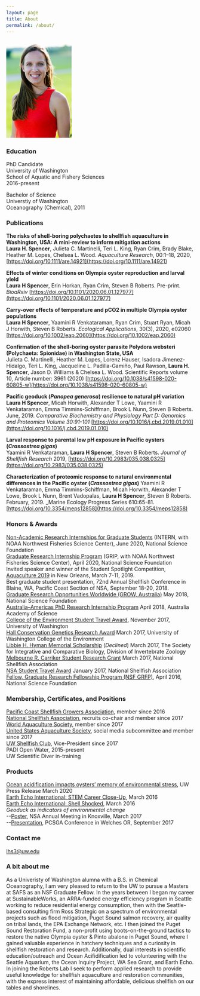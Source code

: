 ```yaml
---
layout: page
title: About
permalink: /about/
---
```


<img src="https://github.com/laurahspencer/LabNotebook/blob/master/images/704Spencer-People.062.jpg?raw=true" alt="head shot" width="175">

### Education 
PhD Candidate  
University of Washington  
School of Aquatic and Fishery Sciences  
2016-present  

Bachelor of Science  
Universtiy of Washington  
Oceanography (Chemical), 2011  

### Publications 

**The risks of shell‐boring polychaetes to shellfish aquaculture in Washington, USA: A mini‐review to inform mitigation actions**   
**Laura H. Spencer**, Julieta C. Martinelli, Teri L. King, Ryan Crim, Brady Blake, Heather M. Lopes, Chelsea L. Wood. _Aquaculture Research_, 00:1–18, 2020, [https://doi.org/10.1111/are.14921](https://doi.org/10.1111/are.14921)  

**Effects of winter conditions on Olympia oyster reproduction and larval yield**  
**Laura H Spencer**, Erin Horkan, Ryan Crim, Steven B Roberts. Pre-print. _BioaRxiv_ [https://doi.org/10.1101/2020.06.01.127977](https://doi.org/10.1101/2020.06.01.127977)  

**Carry-over effects of temperature and pCO2 in multiple Olympia oyster populations**   
**Laura H Spencer**, Yaamini R Venkataraman, Ryan Crim, Stuart Ryan, Micah J Horwith, Steven B Roberts. _Ecological Applications_, 30(3), 2020, e02060 [https://doi.org/10.1002/eap.2060](https://doi.org/10.1002/eap.2060)  

**Confirmation of the shell-boring oyster parasite Polydora websteri (Polychaeta: Spionidae) in Washington State, USA**  
Julieta C. Martinelli, Heather M. Lopes, Lorenz Hauser, Isadora Jimenez-Hidalgo, Teri L. King, Jacqueline L. Padilla-Gamiño, Paul Rawson, **Laura H. Spencer**, Jason D. Williams & Chelsea L. Wood. Scientific Reports volume 10, Article number: 3961 (2020) [https://doi.org/10.1038/s41598-020-60805-w](https://doi.org/10.1038/s41598-020-60805-w)  

**Pacific geoduck (_Panopea generosa_) resilience to natural pH variation**   
**Laura H Spencer**, Micah Horwith, Alexander T Lowe, Yaamini R Venkataraman, Emma Timmins-Schiffman, Brook L Nunn, Steven B Roberts. June, 2019. _Comparative Biochemistry and Physiology Part D: Genomics and Proteomics Volume 30:91-101_ [https://doi.org/10.1016/j.cbd.2019.01.010](https://doi.org/10.1016/j.cbd.2019.01.010)  

**Larval response to parental low pH exposure in Pacific oysters (_Crassostrea gigas_)**  
Yaamini R Venkataraman, **Laura H Spencer**, Steven B Roberts. _Journal of Shellfish Research_ 2019, [https://doi.org/10.2983/035.038.0325](https://doi.org/10.2983/035.038.0325)  


**Characterization of proteomic response to natural environmental differences in the Pacific oyster (_Crassostrea gigas_)**  Yaamini R Venkataraman, Emma Timmins-Schiffman, Micah Horwith, Alexander T Lowe, Brook L Nunn, Brent Vadopalas, **Laura H Spencer**, Steven B Roberts. February, 2019. _Marine Ecology Progress Series 610:65-81. [https://doi.org/10.3354/meps12858](https://doi.org/10.3354/meps12858)  


### Honors & Awards
[Non-Academic Research Internships for Graduate Students](https://www.nsf.gov/pubs/2018/nsf18102/nsf18102.jsp) (INTERN, with NOAA Northwest Fisheries Science Center), June 2020, National Science Foundation   
[Graduate Research Internship Program](https://www.nsf.gov/funding/pgm_summ.jsp?pims_id=505127) (GRIP, with NOAA Northwest Fisheries Science Center), April 2020, National Science Foundation   
Invited speaker and winner of the Student Spotlight Competition, [Aquaculture 2019](https://www.was.org/meeting/code/AQ2019) in New Orleans, March 7-11, 2019.   
Best graduate student presentation, 72nd Annual Shellfish Conference in Blaine, WA, Pacific Coast Section of NSA, September 18-20, 2018.   
[Graduate Research Opportunities Worldwide (GROW, Australia)](https://www.nsf.gov/funding/pgm_summ.jsp?pims_id=504876) May 2018, National Science Foundation  
[Australia–Americas PhD Research Internship Program](https://www.science.org.au/opportunities/travel/grants-and-exchange/2018-australia-americas-phd-research-internship-program) April 2018, Australia Academy of Science   
[College of the Environment Student Travel Award](https://environment.uw.edu/students/student-resources/scholarships-funding/student-travel-meeting-fund/), November 2017, University of Washington  
[Hall Conservation Genetics Research Award](https://environment.uw.edu/news/2017/06/2017-hall-conservation-genetics-research-award-winners-announced/) March 2017, University of Washington College of the Environment  
[Libbie H. Hyman Memorial Scholarship](http://sicb.org/grants/hyman/) (_Declined_) March 2017, The Society for Integrative and Comparative Biology, Division of Invertebrate Zoology  
[Melbourne R. Carriker Student Research Grant](http://www.shellfish.org/the-melbourne-r--carriker-student-research-grant) March 2017, National Shellfish Association  
[NSA Student Travel Award](http://www.shellfish.org/sef-student-presentation-and-travel-awards) January 2017, National Shellfish Association  
[Fellow, Graduate Research Fellowship Program (NSF GRFP)](https://www.nsfgrfp.org/), April 2016, National Science Foundation  

### Membership, Certificates, and Positions  
[Pacific Coast Shellfish Growers Association](http://pcsga.org/), member since 2016  
[National Shellfish Association](http://www.shellfish.org/), recruits co-chair and member since 2017  
[World Aquaculture Society](https://www.was.org/), member since 2017  
[United States Aquaculture Society](http://usaquaculture.org/), social media subcommittee and member since 2017  
[UW Shellfish Club](https://uwshellfishfarm.org/), Vice-President since 2017  
PADI Open Water, 2015-present   
UW Scientific Diver in-training  

### Products  
[Ocean acidification impacts oysters’ memory of environmental stress](https://www.washington.edu/news/2020/03/12/ocean-acidification-impacts-oysters-memory-of-environmental-stress/), UW Press Release March 2020   
[Earth Echo International: STEM Career Close-Up](https://youtu.be/PkqqbPhRMAE), March 2016  
[Earth Echo International: Shell Shocked](https://youtu.be/KG_VOHIbCww), March 2016  
_Geoduck as indicators of environmental change_  
--[Poster](https://figshare.com/articles/Geoduck_as_indicators_of_environmental_change/4892126), NSA Annual Meeting in Knoxville, March 2017  
--[Presentation](https://figshare.com/articles/Geoduck_as_indicators_of_environmental_change/5447302), PCSGA Conference in Welches OR, September 2017

### Contact me  
[lhs3@uw.edu](mailto:lhs3@uw.edu)

### A bit about me
As a Univeristy of Washington alumna with a B.S. in Chemical Oceanography, I am very pleased to return to the UW to pursue a Masters at SAFS as an NSF Graduate Fellow. In the years between I began my career at SustainableWorks, an ARRA-funded energy efficiency program in Seattle working to reduce residential energy consumption, then with the Seattle-based consulting firm Ross Strategic on a spectrum of environmental projects such as flood mitigation, Puget Sound salmon recovery, air quality on tribal lands, the EPA Exchange Network, etc. I then joined the Puget Sound Restoration Fund, a non-profit using boots-on-the-ground tactics to restore the native Olympia oyster & Pinto abalone in Puget Sound, where I gained valuable experience in hatchery techniques and a curiosity in shellfish restoration and research. Additionally, dual interests in scientific education/outreach and Ocean Acifidification led to volunteering with the Seattle Aquarium, the Ocean Inquiry Project, WA Sea Grant, and Earth Echo. In joining the Roberts Lab I seek to perform applied research to provide useful knowledge for shellfish aquaculture and restoration communities, with the express interest of maintaining affordable, delicious shellfish on our tables and shorelines.
